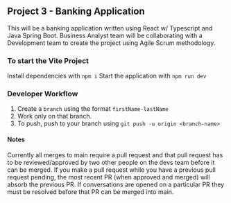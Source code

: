## Project 3 - Banking Application

This will be a banking application written using React w/ Typescript and Java Spring Boot. Business Analyst team will be collaborating with a Development team to create the project using Agile Scrum methodology.

### To start the Vite Project
Install dependencies with ```npm i```
Start the application with ```npm run dev```

### Developer Workflow
  1. Create a ```branch``` using the format ```firstName-lastName```
  2. Work only on that branch.
  3. To push, push to your branch using ```git push -u origin <branch-name>```

#### Notes
Currently all merges to main require a pull request and that pull request has to be reviewed/approved by two other people on the devs team before it can be merged. If you make a pull request while you have a previous pull request pending, the most recent PR (when approved and merged) will absorb the previous PR. If conversations are opened on a particular PR they must be resolved before that PR can be merged into main.
